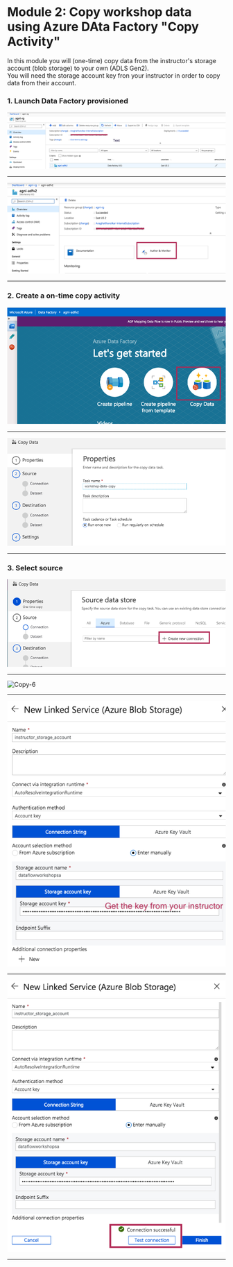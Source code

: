 # Module 2: Copy workshop data using Azure DAta Factory "Copy Activity"

In this module you will (one-time) copy data from the instructor's storage account (blob storage) to your own (ADLS Gen2).<br>
You will need the storage account key fron your instructor in order to copy data from their account.

### 1. Launch Data Factory provisioned

![Copy-1](00-images/copy-1.png)

<hr>

![Copy-2](00-images/copy-2.png)

<hr>

### 2.  Create a on-time copy activity

![Copy-3](00-images/copy-3.png)

<hr>

![Copy-4](00-images/copy-4.png)

<hr>

### 3.  Select source

![Copy-5](00-images/copy-5.png)

<hr>

![Copy-6](00-images/copy-6.png)

<hr>

![Copy-7](00-images/copy-7.png)

<hr>

![Copy-8](00-images/copy-8.png)

<hr>
